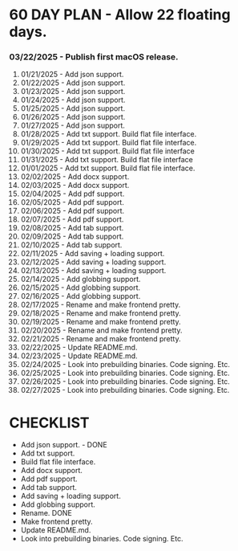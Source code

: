 <h1>60 DAY PLAN - Allow 22 floating days.</h1>
<h3>03/22/2025 - Publish first macOS release.</h3>



1. 01/21/2025 - Add json support.
2. 01/22/2025 - Add json support.
3. 01/23/2025 - Add json support.
4. 01/24/2025 - Add json support.
5. 01/25/2025 - Add json support.
6. 01/26/2025 - Add json support.
7. 01/27/2025 - Add json support.
8. 01/28/2025 - Add txt support. Build flat file interface.
9. 01/29/2025 - Add txt support. Build flat file interface.
10. 01/30/2025 - Add txt support. Build flat file interface
11. 01/31/2025 - Add txt support. Build flat file interface
12. 01/01/2025 - Add txt support. Build flat file interface.
13. 02/02/2025 - Add docx support.
14. 02/03/2025 - Add docx support.
15. 02/04/2025 - Add pdf support.
16. 02/05/2025 - Add pdf support.
17. 02/06/2025 - Add pdf support.
18. 02/07/2025 - Add pdf support.
19. 02/08/2025 - Add tab support.
20. 02/09/2025 - Add tab support.
21. 02/10/2025 - Add tab support.
22. 02/11/2025 - Add saving + loading support.
23. 02/12/2025 - Add saving + loading support.
24. 02/13/2025 - Add saving + loading support.
25. 02/14/2025 - Add globbing support.
26. 02/15/2025 - Add globbing support.
27. 02/16/2025 - Add globbing support.
28. 02/17/2025 - Rename and make frontend pretty.
29. 02/18/2025 - Rename and make frontend pretty.
30. 02/19/2025 - Rename and make frontend pretty.
31. 02/20/2025 - Rename and make frontend pretty.
32. 02/21/2025 - Rename and make frontend pretty.
33. 02/22/2025 - Update README.md.
34. 02/23/2025 - Update README.md.
35. 02/24/2025 - Look into prebuilding binaries. Code signing. Etc.
36. 02/25/2025 - Look into prebuilding binaries. Code signing. Etc.
37. 02/26/2025 - Look into prebuilding binaries. Code signing. Etc.
38. 02/27/2025 - Look into prebuilding binaries. Code signing. Etc.


<h1>CHECKLIST</h1>

- Add json support. - DONE
- Add txt support.
- Build flat file interface.
- Add docx support.
- Add pdf support.
- Add tab support.
- Add saving + loading support.
- Add globbing support.
- Rename. DONE
- Make frontend pretty.
- Update README.md.
- Look into prebuilding binaries. Code signing. Etc.
